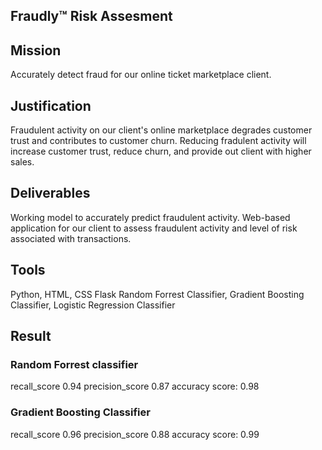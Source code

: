
## Fraudly:tm: Risk Assesment

## Mission

Accurately detect fraud for our online ticket marketplace client.

## Justification

Fraudulent activity on our client's online marketplace degrades customer trust and contributes to customer churn. Reducing fradulent activity will increase customer trust, reduce churn, and provide out client with higher sales.

## Deliverables

Working model to accurately predict fraudulent activity.
Web-based application for our client to assess fraudulent activity and level of risk associated with transactions.

## Tools
Python, HTML, CSS
Flask
Random Forrest Classifier, Gradient Boosting Classifier, Logistic Regression Classifier 

## Result
### Random Forrest classifier 
recall_score 0.94
precision_score 0.87
accuracy score: 0.98
   
### Gradient Boosting Classifier
recall_score 0.96
precision_score 0.88
accuracy score: 0.99
   
